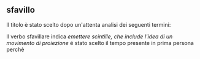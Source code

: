 ## sfavillo
Il titolo è stato scelto dopo un'attenta analisi dei seguenti termini:

Il verbo sfavillare indica _emettere scintille, che include l'idea di un movimento di proiezione_
é stato scelto il tempo presente in prima persona perchè 
